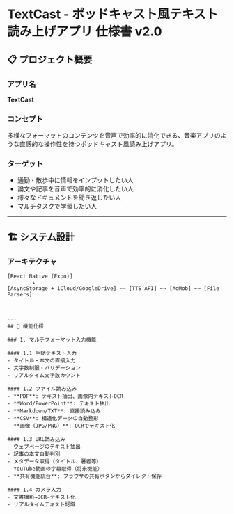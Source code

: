 # TextCast - ポッドキャスト風テキスト読み上げアプリ 仕様書 v2.0

## 📋 プロジェクト概要

### アプリ名
**TextCast**

### コンセプト
多様なフォーマットのコンテンツを音声で効率的に消化できる、音楽アプリのような直感的な操作性を持つポッドキャスト風読み上げアプリ。

### ターゲット
- 通勤・散歩中に情報をインプットしたい人
- 論文や記事を音声で効率的に消化したい人
- 様々なドキュメントを聞き返したい人
- マルチタスクで学習したい人

---

## 🏗 システム設計

### アーキテクチャ
```
[React Native (Expo)]
        ↓
[AsyncStorage + iCloud/GoogleDrive] ←→ [TTS API] ←→ [AdMob] ←→ [File Parsers]



---
## 📱 機能仕様

### 1. マルチフォーマット入力機能

#### 1.1 手動テキスト入力
- タイトル・本文の直接入力
- 文字数制限・バリデーション
- リアルタイム文字数カウント

#### 1.2 ファイル読み込み
- **PDF**: テキスト抽出、画像内テキストOCR
- **Word/PowerPoint**: テキスト抽出
- **Markdown/TXT**: 直接読み込み
- **CSV**: 構造化データの自動整形
- **画像（JPG/PNG）**: OCRでテキスト化

#### 1.3 URL読み込み
- ウェブページのテキスト抽出
- 記事の本文自動判別
- メタデータ取得（タイトル、著者等）
- YouTube動画の字幕取得（将来機能）
- **共有機能統合**: ブラウザの共有ボタンからダイレクト保存

#### 1.4 カメラ入力
- 文書撮影→OCR→テキスト化
- リアルタイムテキスト認識